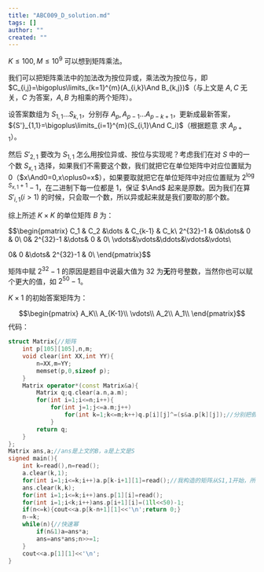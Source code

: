 ```yaml
---
title: "ABC009_D_solution.md"
tags: []
author: ""
created: ""
---
```


$K\le 100,M\le 10^9$ 可以想到矩阵乘法。

我们可以把矩阵乘法中的加法改为按位异或，乘法改为按位与，即 $C_{i,j}=\bigoplus\limits_{k=1}^{m}(A_{i,k}\And B_{k,j})$（与上文是 $A,C$ 无关，$C$ 为答案，$A,B$ 为相乘的两个矩阵）。

设答案数组为 $S_{1,1}\dots S_{k,1}$，分别存 $A_p,A_{p-1}...A_{p-k+1}$，更新成最新答案，${S'}_{1,1}=\bigoplus\limits_{i=1}^{m}(S_{i,1}\And C_i)$（根据题意 求 $A_{p+1}$）。

然后 ${S'}_{2,1}$ 要改为 ${S}_{1,1}$ 怎么用按位异或、按位与实现呢？考虑我们在对 $S$ 中的一个数 $S_{x,1}$ 选择，如果我们不需要这个数，我们就把它在单位矩阵中对应位置赋为 $0$（$x\And0=0,x\oplus0=x$），如果要取就把它在单位矩阵中对应位置赋为 $2^{\log {S_{x,1}}+1}-1$，在二进制下每一位都是 $1$，保证  $\And$ 起来是原数。因为我们在算 ${S'}_{i,1}(i>1)$ 的时候，只会取一个数，所以异或起来就是我们要取的那个数。

综上所述 $K\times K$ 的单位矩阵 $B$ 为：

$$\begin{pmatrix}
C_1 & C_2 &\dots & C_{k-1} & C_k\\
2^{32}-1 & 0&\dots& 0 & 0\\
0& 2^{32}-1 &\dots& 0 & 0\\
\vdots&\vdots&\ddots&\vdots&\vdots\\

0& 0 &\dots& 2^{32}-1 & 0\\
\end{pmatrix}$$

矩阵中赋 $2^{32}-1$ 的原因是题目中说最大值为 $32$ 为**无**符号整数，当然你也可以赋个更大的值，如 $2^{50}-1$。


$K\times 1$ 的初始答案矩阵为：

$$\begin{pmatrix}
A_K\\
A_{K-1}\\
\vdots\\
A_2\\
A_1\\
\end{pmatrix}$$
代码：

```cpp
struct Matrix{//矩阵
    int p[105][105],n,m;
    void clear(int XX,int YY){
        n=XX,m=YY;
        memset(p,0,sizeof p);
    }
    Matrix operator*(const Matrix&a){
        Matrix q;q.clear(a.n,a.m);
        for(int i=1;i<=n;i++){
            for(int j=1;j<=a.m;j++)
                for(int k=1;k<=m;k++)q.p[i][j]^=(s&a.p[k][j]);//分别把假和乘改为按位异或和按位与
            }
        return q;
    }
};
Matrix ans,a;//ans是上文的B，a是上文是S
signed main(){
    int k=read(),n=read();
    a.clear(k,1);
    for(int i=1;i<=k;i++)a.p[k-i+1][1]=read();//我构造的矩阵从S1,1开始，所以要倒过来
    ans.clear(k,k);
    for(int i=1;i<=k;i++)ans.p[1][i]=read();
    for(int i=1;i<k;i++)ans.p[i+1][i]=(1ll<<50)-1;
    if(n<=k){cout<<a.p[k-n+1][1]<<'\n';return 0;}
    n-=k;
    while(n){//快速幂
        if(n&1)a=ans*a;
        ans=ans*ans;n>>=1;
    }
    cout<<a.p[1][1]<<'\n';
}
```

